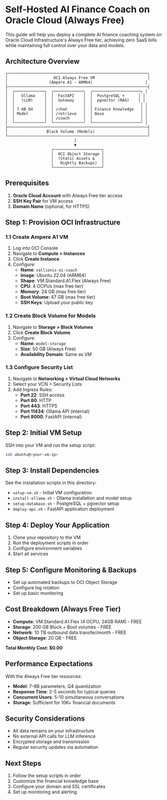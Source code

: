 # Self-Hosted AI Finance Coach on Oracle Cloud (Always Free)

This guide will help you deploy a complete AI finance coaching system on Oracle Cloud Infrastructure's Always Free tier, achieving zero SaaS bills while maintaining full control over your data and models.

## Architecture Overview

```
┌─────────────────────────────────────────────────────────────┐
│                    OCI Always Free VM                       │
│                  (Ampere A1 - ARM64)                       │
├─────────────────────────────────────────────────────────────┤
│  ┌─────────────┐  ┌─────────────┐  ┌─────────────────────┐ │
│  │   Ollama    │  │  FastAPI    │  │  PostgreSQL +      │ │
│  │   (LLM)     │  │  Gateway    │  │  pgvector (RAG)    │ │
│  │             │  │             │  │                     │ │
│  │ 7-8B Q4     │  │ /chat       │  │ Finance Knowledge   │ │
│  │ Model       │  │ /retrieve   │  │ Base                │ │
│  │             │  │ /coach      │  │                     │ │
│  └─────────────┘  └─────────────┘  └─────────────────────┘ │
├─────────────────────────────────────────────────────────────┤
│                 Block Volume (Models)                       │
└─────────────────────────────────────────────────────────────┘
                              │
                              ▼
                    ┌─────────────────────┐
                    │  OCI Object Storage │
                    │  (Static Assets &   │
                    │   Nightly Backups)  │
                    └─────────────────────┘
```

## Prerequisites

1. **Oracle Cloud Account** with Always Free tier access
2. **SSH Key Pair** for VM access
3. **Domain Name** (optional, for HTTPS)

## Step 1: Provision OCI Infrastructure

### 1.1 Create Ampere A1 VM

1. Log into OCI Console
2. Navigate to **Compute > Instances**
3. Click **Create Instance**
4. Configure:
   - **Name**: `vallionis-ai-coach`
   - **Image**: Ubuntu 22.04 (ARM64)
   - **Shape**: VM.Standard.A1.Flex (Always Free)
   - **CPU**: 4 OCPUs (max free tier)
   - **Memory**: 24 GB (max free tier)
   - **Boot Volume**: 47 GB (max free tier)
   - **SSH Keys**: Upload your public key

### 1.2 Create Block Volume for Models

1. Navigate to **Storage > Block Volumes**
2. Click **Create Block Volume**
3. Configure:
   - **Name**: `model-storage`
   - **Size**: 50 GB (Always Free)
   - **Availability Domain**: Same as VM

### 1.3 Configure Security List

1. Navigate to **Networking > Virtual Cloud Networks**
2. Select your VCN > Security Lists
3. Add Ingress Rules:
   - **Port 22**: SSH access
   - **Port 80**: HTTP
   - **Port 443**: HTTPS
   - **Port 11434**: Ollama API (internal)
   - **Port 8000**: FastAPI (internal)

## Step 2: Initial VM Setup

SSH into your VM and run the setup script:

```bash
ssh ubuntu@<your-vm-ip>
```

## Step 3: Install Dependencies

See the installation scripts in this directory:
- `setup-vm.sh` - Initial VM configuration
- `install-ollama.sh` - Ollama installation and model setup
- `setup-database.sh` - PostgreSQL + pgvector setup
- `deploy-api.sh` - FastAPI application deployment

## Step 4: Deploy Your Application

1. Clone your repository to the VM
2. Run the deployment scripts in order
3. Configure environment variables
4. Start all services

## Step 5: Configure Monitoring & Backups

- Set up automated backups to OCI Object Storage
- Configure log rotation
- Set up basic monitoring

## Cost Breakdown (Always Free Tier)

- **Compute**: VM.Standard.A1.Flex (4 OCPU, 24GB RAM) - FREE
- **Storage**: 200 GB Block + Boot volumes - FREE
- **Network**: 10 TB outbound data transfer/month - FREE
- **Object Storage**: 20 GB - FREE

**Total Monthly Cost: $0.00**

## Performance Expectations

With the Always Free tier resources:
- **Model**: 7-8B parameters, Q4 quantization
- **Response Time**: 2-5 seconds for typical queries
- **Concurrent Users**: 5-10 simultaneous conversations
- **Storage**: Sufficient for 10K+ financial documents

## Security Considerations

- All data remains on your infrastructure
- No external API calls for LLM inference
- Encrypted storage and transmission
- Regular security updates via automation

## Next Steps

1. Follow the setup scripts in order
2. Customize the financial knowledge base
3. Configure your domain and SSL certificates
4. Set up monitoring and alerting
